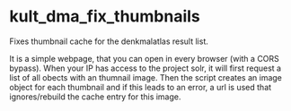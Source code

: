 # kult_dma_fix_thumbnails
Fixes thumbnail cache for the denkmalatlas result list.

It is a simple webpage, that you can open in every browser (with a CORS bypass). When your IP has access to the project solr, it will first request a list of all obects with an thumnail image. Then the script creates an image object for each thumbnail and if this leads to an error, a url is used that ignores/rebuild the cache entry for this image.
